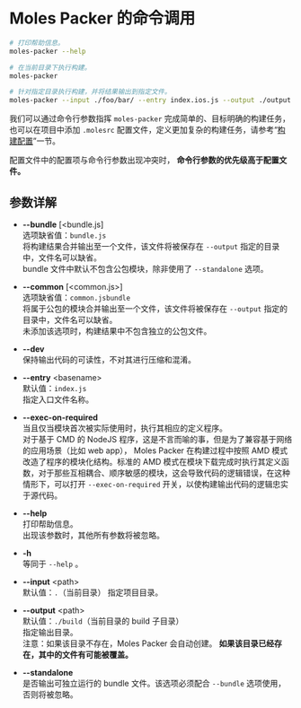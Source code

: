 #	Moles Packer 的命令调用

```bash
# 打印帮助信息。
moles-packer --help

# 在当前目录下执行构建。
moles-packer

# 针对指定目录执行构建，并将结果输出到指定文件。
moles-packer --input ./foo/bar/ --entry index.ios.js --output ./output
```

我们可以通过命令行参数指挥 ```moles-packer``` 完成简单的、目标明确的构建任务，也可以在项目中添加 ```.molesrc``` 配置文件，定义更加复杂的构建任务，请参考“[构建配置](moles-packer.spec.md)”一节。

配置文件中的配置项与命令行参数出现冲突时， __命令行参数的优先级高于配置文件。__

##	参数详解

*	__--bundle__ [&lt;bundle.js]  
	选项缺省值：```bundle.js```  
	将构建结果合并输出至一个文件，该文件将被保存在 ```--output``` 指定的目录中，文件名可以缺省。  
	bundle 文件中默认不包含公包模块，除非使用了 ```--standalone``` 选项。

*	__--common__ [&lt;common.js&gt;]  
	选项缺省值：```common.jsbundle```  
	将属于公包的模块合并输出至一个文件，该文件将被保存在 ```--output``` 指定的目录中，文件名可以缺省。  
	未添加该选项时，构建结果中不包含独立的公包文件。

*	__--dev__  
	保持输出代码的可读性，不对其进行压缩和混淆。

*	__--entry__ &lt;basename&gt;  
	默认值：```index.js```  
	指定入口文件名称。

*	__--exec-on-required__  
	当且仅当模块首次被实际使用时，执行其相应的定义程序。  
	对于基于 CMD 的 NodeJS 程序，这是不言而喻的事，但是为了兼容基于网络的应用场景（比如 web app）， Moles Packer 在构建过程中按照 AMD 模式改造了程序的模块化结构。标准的 AMD 模式在模块下载完成时执行其定义函数，对于那些互相耦合、顺序敏感的模块，这会导致代码的逻辑错误，在这种情形下，可以打开 ```--exec-on-required``` 开关，以使构建输出代码的逻辑忠实于源代码。

*	__--help__  
	打印帮助信息。  
	出现该参数时，其他所有参数将被忽略。

*	__-h__  
	等同于 ```--help``` 。

*	__--input__  &lt;path&gt;  
	默认值：```.```（当前目录）
	指定项目目录。  

*	__--output__ &lt;path&gt;  
	默认值：```./build```（当前目录的 build 子目录）  
	指定输出目录。  
	注意：如果该目录不存在，Moles Packer 会自动创建。 __如果该目录已经存在，其中的文件有可能被覆盖。__

*	__--standalone__  
	是否输出可独立运行的 bundle 文件。该选项必须配合 ```--bundle``` 选项使用，否则将被忽略。
